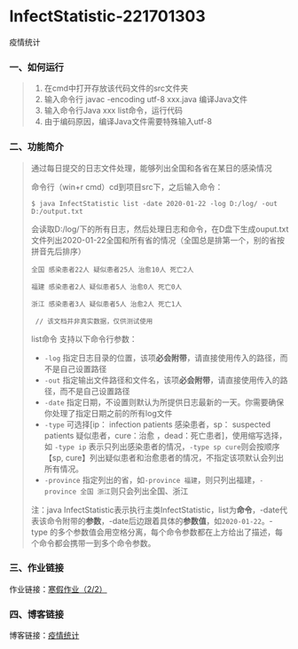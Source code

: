# InfectStatistic-221701303
疫情统计

### 一、如何运行

> 1. 在cmd中打开存放该代码文件的src文件夹
> 2. 输入命令行 javac -encoding utf-8 xxx.java 编译Java文件
> 3. 输入命令行Java xxx list命令，运行代码
> 4. 由于编码原因，编译Java文件需要特殊输入utf-8

### 二、功能简介

> 通过每日提交的日志文件处理，能够列出全国和各省在某日的感染情况
>
> 命令行（win+r cmd）cd到项目src下，之后输入命令：
>
> `$ java InfectStatistic list -date 2020-01-22 -log D:/log/ -out D:/output.txt`
>
> 会读取D:/log/下的所有日志，然后处理日志和命令，在D盘下生成ouput.txt文件列出2020-01-22全国和所有省的情况（全国总是排第一个，别的省按拼音先后排序）
>
> `全国 感染患者22人 疑似患者25人 治愈10人 死亡2人 `
>
> `福建 感染患者2人 疑似患者5人 治愈0人 死亡0人 `
>
> `浙江 感染患者3人 疑似患者5人 治愈2人 死亡1人`
>
> ` // 该文档并非真实数据，仅供测试使用`
>
> list命令 支持以下命令行参数：
>
> - `-log` 指定日志目录的位置，该项**必会附带**，请直接使用传入的路径，而不是自己设置路径
> - `-out` 指定输出文件路径和文件名，该项**必会附带**，请直接使用传入的路径，而不是自己设置路径
> - `-date` 指定日期，不设置则默认为所提供日志最新的一天。你需要确保你处理了指定日期之前的所有log文件
> - `-type` 可选择[ip： infection patients 感染患者，sp： suspected patients 疑似患者，cure：治愈 ，dead：死亡患者]，使用缩写选择，如 `-type ip` 表示只列出感染患者的情况，`-type sp cure`则会按顺序【sp, cure】列出疑似患者和治愈患者的情况，不指定该项默认会列出所有情况。
> - `-province` 指定列出的省，如`-province 福建`，则只列出福建，`-province 全国 浙江`则只会列出全国、浙江
>
> 注：java InfectStatistic表示执行主类InfectStatistic，list为**命令**，-date代表该命令附带的**参数**，-date后边跟着具体的**参数值**，如`2020-01-22`。-type 的多个参数值会用空格分离，每个命令参数都在上方给出了描述，每个命令都会携带一到多个命令参数。

### 三、作业链接

作业链接：[寒假作业（2/2）](https://edu.cnblogs.com/campus/fzu/2020SpringW/homework/10281)

### 四、博客链接

博客链接：[疫情统计](https://github.com/pb-xxxx/InfectStatistic-main)

